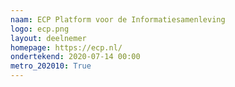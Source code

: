 ```yaml
---
naam: ECP Platform voor de Informatiesamenleving
logo: ecp.png
layout: deelnemer
homepage: https://ecp.nl/
ondertekend: 2020-07-14 00:00
metro_202010: True
---
```

